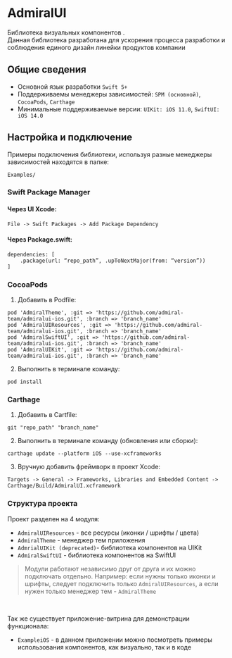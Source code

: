 # AdmiralUI
Библиотека визуальных компонентов .<br />
Данная библиотека разработана для ускорения процесса разработки и  соблюдения единого дизайн линейки продуктов компании<br />

## Общие сведения
* Основной язык разработки `Swift 5+`
* Поддерживаемы менеджеры зависимостей: `SPM (основной)`, `CocoaPods`, `Carthage`
* Минимальные поддерживаемые версии: `UIKit: iOS 11.0`, `SwiftUI: iOS 14.0`

## Настройка и подключение
Примеры подключения библиотеки, используя разные менеджеры зависимостей находятся в папке:
```
Examples/
```

### Swift Package Manager
#### Через UI Xcode:
```
File -> Swift Packages -> Add Package Dependency
```
#### Через Package.swift:
```
dependencies: [
    .package(url: “repo_path”, .upToNextMajor(from: “version”))
]
```  

### CocoaPods
1. Добавить в Podfile:
```
pod 'AdmiralTheme', :git => 'https://github.com/admiral-team/admiralui-ios.git', :branch => 'branch_name'
pod 'AdmiralUIResources', :git => 'https://github.com/admiral-team/admiralui-ios.git', :branch => 'branch_name'
pod 'AdmiralSwiftUI', :git => 'https://github.com/admiral-team/admiralui-ios.git', :branch => 'branch_name'
pod 'AdmiralUIKit', :git => 'https://github.com/admiral-team/admiralui-ios.git', :branch => 'branch_name'
```
2. Выполнить в терминале команду:
```
pod install
```

### Carthage
1. Добавить в Cartfile:
```
git "repo_path" "branch_name"
```
2. Выполнить в терминале команду (обновления или сборки):
```
carthage update --platform iOS --use-xcframeworks
```
3. Вручную добавить фреймворк в проект Xcode:
```
Targets -> General -> Frameworks, Libraries and Embedded Content -> Carthage/Build/AdmiralUI.xcframework
```

### Структура проекта
Проект разделен на 4 модуля:
* `AdmiralUIResources` - все ресурсы (иконки / шрифты / цвета)
* `AdmiralTheme` - менеджер тем приложения
* `AdmrialUIKit (deprecated)`- библиотека компонентов на UIKit
* `AdmiralSwiftUI` - библиотека компонентов на SwiftUI

> Модули работают независимо друг от друга и их можно подключать отдельно. Например: если нужны только иконки и шрифты, следует подключить только `AdmiralUIResources`,  а если нужен только менеджер тем - `AdmiralTheme`
<br/>  

Так же существует приложение-витрина для демонстрации функционала:
* `ExampleiOS` - в данном приложении можно посмотреть примеры использования компонентов, как визуально, так и в коде
